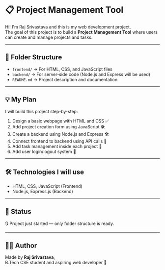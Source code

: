 # 📋 Project Management Tool

Hi! I'm Raj Srivastava and this is my  web development project.  
The goal of this project is to build a  **Project Management Tool** where users can create and manage projects and tasks.

---

## 📁 Folder Structure

- `frontend/` → For HTML, CSS, and JavaScript files
- `backend/` → For server-side code (Node.js and Express will be used)
- `README.md` → Project description and documentation

---

## 💡 My Plan

I will build this project step-by-step:

1. Design a basic webpage with HTML and CSS ✅  
2. Add project creation form using JavaScript 🛠️  
3. Create a backend using Node.js and Express 🛠️  
4. Connect frontend to backend using API calls 🔗  
5. Add task management inside each project 📝  
6. Add user login/logout system 🔐

---

## 🛠️ Technologies I will use

- HTML, CSS, JavaScript (Frontend)
- Node.js, Express.js (Backend)

---

## 📅 Status

🔃 Project just started — only folder structure is ready.

---

## 🙋‍♀️ Author

Made by **Raj Srivastava**,  
B.Tech CSE student and aspiring web developer 🚀
